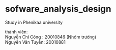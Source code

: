 # sofware_analysis_design
Study in Phenikaa university
<div>
  thành viên:<br>
  Nguyễn Chí Công : 20010846 (Nhóm trưởng)<br>
  Nguyễn Văn Tuyền: 20010881
  </div>
  
